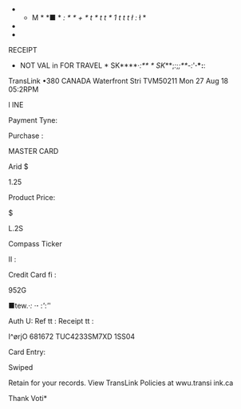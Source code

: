 * * M * *■  * *: * * +  *  t  *  t  t  *  1  t  t  t  ł :*  ł *

*
*
 RECEIPT
*  NOT  VAL  in  FOR  TRAVEL  *
SK****·*:** * SK***;*:*;*;**-:*'**·*:**:

TransLink
•380  CANADA
Waterfront  Stri
TVM50211
Mon  27  Aug  18  05:2RPM

l  INE

Payment  Tyne:

Purchase :

MASTER  CARD

Arid  $

1.25

Product  Price:

$

L.2S

Compass  Ticker

II  :

Credit  Card  fi  :

952G

■tew.·*:*  ·**·**  :*'*:*'*'

Auth  U:
Ref  tt :
Receipt  tt :

I^ørjO
681672
TUC4233SM7XD
1SS04

Card  Entry:

Swiped

Retain  for  your  records.
View  TransLink  Policies
at  wwu.transi ink.ca

Thank  Voti*

